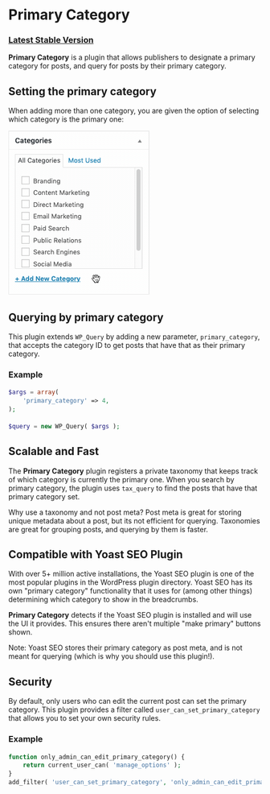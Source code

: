 # Primary Category

### [Latest Stable Version](https://github.com/nate-allen/na-primary-category/releases/latest)

**Primary Category** is a plugin that allows publishers to designate a primary category for posts, and query for posts by their primary category.

## Setting the primary category

When adding more than one category, you are given the option of selecting which category is the primary one:

![Setting primary category](https://github.com/nate-allen/na-primary-category/blob/master/assets/screenshot-1.gif)

## Querying by primary category

This plugin extends `WP_Query` by adding a new parameter, `primary_category`, that accepts the category ID to get posts that have that as their primary category.

### Example
```php
$args = array(
    'primary_category' => 4,
);

$query = new WP_Query( $args );
```

## Scalable and Fast

The **Primary Category** plugin registers a private taxonomy that keeps track of which category is currently the primary one. When you search by primary category, the plugin uses `tax_query` to find the posts that have that primary category set.

Why use a taxonomy and not post meta? Post meta is great for storing unique metadata about a post, but its not efficient for querying. Taxonomies are great for grouping posts, and querying by them is faster.

## Compatible with Yoast SEO Plugin

With over 5+ million active installations, the Yoast SEO plugin is one of the most popular plugins in the WordPress plugin directory. Yoast SEO has its own "primary category" functionality that it uses for (among other things) determining which category to show in the breadcrumbs.

**Primary Category** detects if the Yoast SEO plugin is installed and will use the UI it provides. This ensures there aren't multiple "make primary" buttons shown.

Note: Yoast SEO stores their primary category as post meta, and is not meant for querying (which is why you should use this plugin!).
 
## Security 
 
By default, only users who can edit the current post can set the primary category. This plugin provides a filter called `user_can_set_primary_category` that allows you to set your own security rules.
 
### Example
```php
function only_admin_can_edit_primary_category() {
    return current_user_can( 'manage_options' );
}
add_filter( 'user_can_set_primary_category', 'only_admin_can_edit_primary_category' );
```